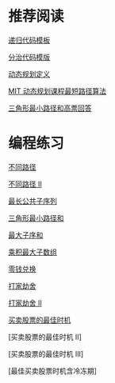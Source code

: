 # 推荐阅读
[递归代码模板](https://shimo.im/docs/EICAr9lRPUIPHxsH)

[分治代码模版](https://shimo.im/docs/zvlDqLLMFvcAF79A)

[动态规划定义](https://en.wikipedia.org/wiki/Dynamic_programming)

[MIT 动态规划课程最短路径算法](https://www.bilibili.com/video/av53233912?from=search&seid=2847395688604491997)

[三角形最小路径和高票回答](https://leetcode.com/problems/triangle/discuss/38735/Python-easy-to-understand-solutions-(top-down-bottom-up))

# 编程练习
[不同路径](https://leetcode-cn.com/problems/unique-paths/)

[不同路径 II](https://leetcode-cn.com/problems/unique-paths-ii/)

[最长公共子序列](https://leetcode-cn.com/problems/longest-common-subsequence/)

[三角形最小路径和](https://leetcode-cn.com/problems/triangle/description/)

[最大子序和](https://leetcode-cn.com/problems/maximum-subarray/)

[乘积最大子数组](https://leetcode-cn.com/problems/maximum-product-subarray/description/)

[零钱兑换](https://leetcode-cn.com/problems/coin-change/description/)

[打家劫舍](https://leetcode-cn.com/problems/house-robber/)

[打家劫舍 II](https://leetcode-cn.com/problems/house-robber-ii/description/)

[买卖股票的最佳时机](https://leetcode-cn.com/problems/best-time-to-buy-and-sell-stock/#/description)

[买卖股票的最佳时机 II]

[买卖股票的最佳时机 III]

[最佳买卖股票时机含冷冻期]
